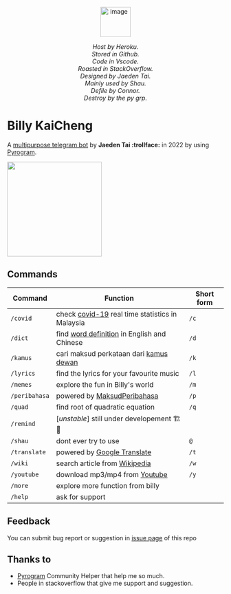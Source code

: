 <p align="center">
  <img width="70" alt="image" src="https://user-images.githubusercontent.com/63090071/147376055-81efdfcf-3ae0-4901-bb11-8610028e7dcd.png"> 
</p>

<p align="center">
  <i>
  Host by Heroku. <br>
  Stored in Github.  <br>
  Code in Vscode. <br>
  Roasted in StackOverflow. <br>
  Designed by Jaeden Tai. <br>
  Mainly used by Shau. <br>
  Defile by Connor. <br>
  Destroy by the py grp. <br>
  </i>
</p>




# Billy KaiCheng
A [multipurpose telegram bot](https://t.me/billykaichengbot) by **Jaeden Tai :trollface:** in 2022 by using [Pyrogram](https://docs.pyrogram.org/).

 <a href="https://t.me/billykaichengbot" target="_blank"><img src="https://user-images.githubusercontent.com/63090071/204215215-5474e1c9-6575-432e-8b33-010690dc2a67.png" width=220px></a>
<br>



## Commands
| Command | Function | Short form |
|-------------|------------------------------------------------|------------|
| `/covid`| check [covid-19](https://covidnow.moh.gov.my/) real time statistics in Malaysia | `/c` |
| `/dict` | find [word definition](https://www.oxfordlearnersdictionaries.com/) in English and Chinese| `/d` |
| `/kamus`| cari maksud perkataan dari [kamus dewan](https://prpm.dbp.gov.my/cari1?keyword=kamus%20online) | `/k` |
| `/lyrics` | find the lyrics for your favourite music | `/l` |
| `/memes`| explore the fun in Billy's world | `/m` |
| `/peribahasa` | powered by [MaksudPeribahasa](https://maksudperibahasa.com/) | `/p` |
| `/quad` | find root of quadratic equation| `/q` |
| `/remind` | [*unstable*] still under developement 🏗️ 🚧 | |
| `/shau` | dont ever try to use | `@`|
| `/translate`| powered by [Google Translate](https://translate.google.com)| `/t` |
| `/wiki` | search article from [Wikipedia](https://en.wikipedia.org/)|`/w`|
| `/youtube`| download mp3/mp4 from [Youtube](https://www.youtube.com/)|`/y`|
| `/more` | explore more function from billy ||
| `/help` | ask for support||

## Feedback
You can submit bug report or suggestion in [issue page](https://github.com/lmjaedentai/billy-telegram/issues/new/choose) of this repo

## Thanks to
- [Pyrogram](https://t.me/pyrogramchat) Community Helper that help me so much.
- People in stackoverflow that give me support and suggestion.
